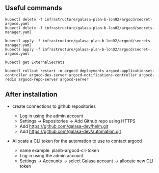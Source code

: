 

## Useful commands 

```
kubectl delete -f infrastructure/galasa-plan-b-lon02/argocd/secret-argocd.yaml
kubectl delete -f infrastructure/galasa-plan-b-lon02/argocd/secrets-manager.yaml

kubectl apply -f infrastructure/galasa-plan-b-lon02/argocd/secrets-manager.yaml
kubectl apply -f infrastructure/galasa-plan-b-lon02/argocd/secret-argocd.yaml
```

```
kubectl get ExternalSecrets  
```

```
kubectl rollout restart -n argocd deployments argocd-applicationset-controller argocd-dex-server argocd-notifications-controller argocd-redis argocd-repo-server argocd-server
```

## After installation
- create connections to github repositories
  - Log in using the admin account
  - Settings -> Repositories -> Add Github repo using HTTPS 
  - Add https://github.com/galasa-dev/helm.git
  - Add https://github.com/galasa-dev/automation.git
  
- Allocate a CLI token for the automation to use to contact argocd
  - name example: planb-argocd-cli-token
  - Log in using the admin account
  - Settings -> Accounts -> select Galasa account -> allocate new CLI token
